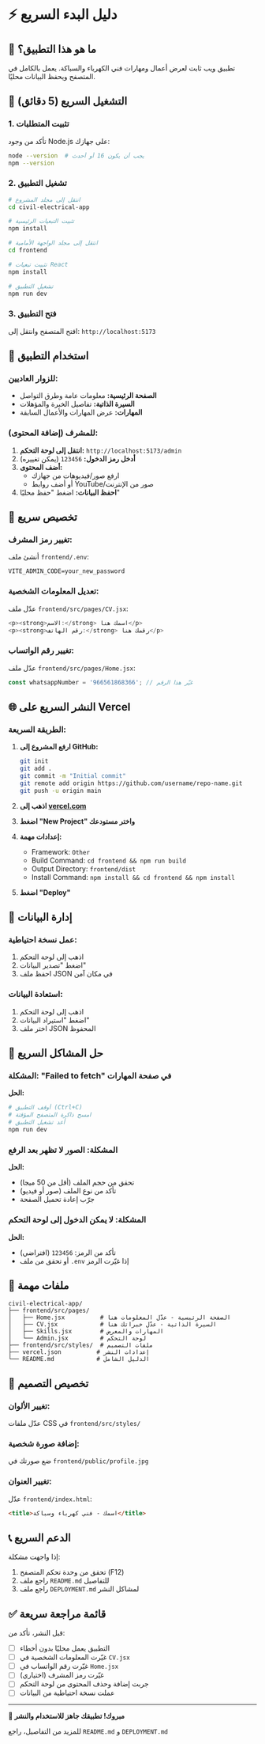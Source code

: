 # ⚡ دليل البدء السريع

## 🎯 ما هو هذا التطبيق؟

تطبيق ويب ثابت لعرض أعمال ومهارات فني الكهرباء والسباكة. يعمل بالكامل في المتصفح ويحفظ البيانات محليًا.

## 🚀 التشغيل السريع (5 دقائق)

### 1. تثبيت المتطلبات

تأكد من وجود Node.js على جهازك:
```bash
node --version  # يجب أن يكون 16 أو أحدث
npm --version
```

### 2. تشغيل التطبيق

```bash
# انتقل إلى مجلد المشروع
cd civil-electrical-app

# تثبيت التبعيات الرئيسية
npm install

# انتقل إلى مجلد الواجهة الأمامية
cd frontend

# تثبيت تبعيات React
npm install

# تشغيل التطبيق
npm run dev
```

### 3. فتح التطبيق

افتح المتصفح وانتقل إلى: `http://localhost:5173`

## 📱 استخدام التطبيق

### للزوار العاديين:

- **الصفحة الرئيسية:** معلومات عامة وطرق التواصل
- **السيرة الذاتية:** تفاصيل الخبرة والمؤهلات  
- **المهارات:** عرض المهارات والأعمال السابقة

### للمشرف (إضافة المحتوى):

1. **انتقل إلى لوحة التحكم:** `http://localhost:5173/admin`
2. **أدخل رمز الدخول:** `123456` (يمكن تغييره)
3. **أضف المحتوى:**
   - ارفع صور/فيديوهات من جهازك
   - أو أضف روابط YouTube/صور من الإنترنت
4. **احفظ البيانات:** اضغط "حفظ محليًا"

## 🔧 تخصيص سريع

### تغيير رمز المشرف:

أنشئ ملف `frontend/.env`:
```env
VITE_ADMIN_CODE=your_new_password
```

### تعديل المعلومات الشخصية:

عدّل ملف `frontend/src/pages/CV.jsx`:
```javascript
<p><strong>الاسم:</strong> اسمك هنا</p>
<p><strong>رقم الهاتف:</strong> رقمك هنا</p>
```

### تغيير رقم الواتساب:

عدّل ملف `frontend/src/pages/Home.jsx`:
```javascript
const whatsappNumber = '966561868366'; // غيّر هذا الرقم
```

## 🌐 النشر السريع على Vercel

### الطريقة السريعة:

1. **ارفع المشروع إلى GitHub:**
   ```bash
   git init
   git add .
   git commit -m "Initial commit"
   git remote add origin https://github.com/username/repo-name.git
   git push -u origin main
   ```

2. **اذهب إلى [vercel.com](https://vercel.com)**

3. **اضغط "New Project" واختر مستودعك**

4. **إعدادات مهمة:**
   - Framework: `Other`
   - Build Command: `cd frontend && npm run build`
   - Output Directory: `frontend/dist`
   - Install Command: `npm install && cd frontend && npm install`

5. **اضغط "Deploy"**

## 💾 إدارة البيانات

### عمل نسخة احتياطية:
1. اذهب إلى لوحة التحكم
2. اضغط "تصدير البيانات"
3. احفظ ملف JSON في مكان آمن

### استعادة البيانات:
1. اذهب إلى لوحة التحكم
2. اضغط "استيراد البيانات"
3. اختر ملف JSON المحفوظ

## 🐛 حل المشاكل السريع

### المشكلة: "Failed to fetch" في صفحة المهارات
**الحل:**
```bash
# أوقف التطبيق (Ctrl+C)
# امسح ذاكرة المتصفح المؤقتة
# أعد تشغيل التطبيق
npm run dev
```

### المشكلة: الصور لا تظهر بعد الرفع
**الحل:**
- تحقق من حجم الملف (أقل من 50 ميجا)
- تأكد من نوع الملف (صور أو فيديو)
- جرّب إعادة تحميل الصفحة

### المشكلة: لا يمكن الدخول إلى لوحة التحكم
**الحل:**
- تأكد من الرمز: `123456` (افتراضي)
- أو تحقق من ملف `.env` إذا غيّرت الرمز

## 📁 ملفات مهمة

```
civil-electrical-app/
├── frontend/src/pages/
│   ├── Home.jsx          # الصفحة الرئيسية - عدّل المعلومات هنا
│   ├── CV.jsx            # السيرة الذاتية - عدّل خبراتك هنا  
│   ├── Skills.jsx        # المهارات والمعرض
│   └── Admin.jsx         # لوحة التحكم
├── frontend/src/styles/  # ملفات التصميم
├── vercel.json          # إعدادات النشر
└── README.md            # الدليل الشامل
```

## 🎨 تخصيص التصميم

### تغيير الألوان:
عدّل ملفات CSS في `frontend/src/styles/`

### إضافة صورة شخصية:
ضع صورتك في `frontend/public/profile.jpg`

### تغيير العنوان:
عدّل `frontend/index.html`:
```html
<title>اسمك - فني كهرباء وسباكة</title>
```

## 📞 الدعم السريع

إذا واجهت مشكلة:
1. تحقق من وحدة تحكم المتصفح (F12)
2. راجع ملف `README.md` للتفاصيل
3. راجع ملف `DEPLOYMENT.md` لمشاكل النشر

## ✅ قائمة مراجعة سريعة

قبل النشر، تأكد من:
- [ ] التطبيق يعمل محليًا بدون أخطاء
- [ ] غيّرت المعلومات الشخصية في `CV.jsx`
- [ ] غيّرت رقم الواتساب في `Home.jsx`  
- [ ] غيّرت رمز المشرف (اختياري)
- [ ] جربت إضافة وحذف المحتوى من لوحة التحكم
- [ ] عملت نسخة احتياطية من البيانات

---

**🎉 مبروك! تطبيقك جاهز للاستخدام والنشر**

للمزيد من التفاصيل، راجع `README.md` و `DEPLOYMENT.md`

